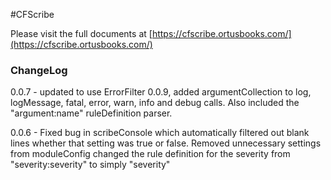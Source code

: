 #CFScribe

Please visit the full documents at [https://cfscribe.ortusbooks.com/](https://cfscribe.ortusbooks.com/)




### ChangeLog

0.0.7 - updated to use ErrorFilter 0.0.9, added argumentCollection to log, logMessage, fatal, error, warn, info and debug calls. Also included the "argument:name" ruleDefinition parser.  

0.0.6 - Fixed bug in scribeConsole which automatically filtered out blank lines whether that setting was true or false. 
        Removed unnecessary settings from moduleConfig
        changed the rule definition for the severity from "severity:severity" to simply "severity"
